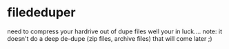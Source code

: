 # filededuper
need to compress your hardrive out of dupe files well your in luck....
note: it doesn't do a deep de-dupe (zip files, archive files) that will come later ;)

